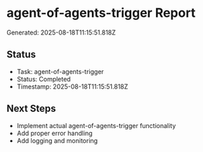 # agent-of-agents-trigger Report

Generated: 2025-08-18T11:15:51.818Z

## Status
- Task: agent-of-agents-trigger
- Status: Completed
- Timestamp: 2025-08-18T11:15:51.818Z

## Next Steps
- Implement actual agent-of-agents-trigger functionality
- Add proper error handling
- Add logging and monitoring

